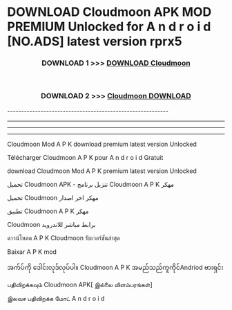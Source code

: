 # DOWNLOAD Cloudmoon  APK MOD PREMIUM Unlocked for A n d r o i d [NO.ADS] latest version rprx5 



<div align="center">

<h3>DOWNLOAD 1 >>> <a href="https://getmod2.web.app/?judul=Cloudmoon ">DOWNLOAD Cloudmoon </a></h3><br>

<h3>DOWNLOAD 2 >>> <a href="https://getmod2.web.app/?judul=Cloudmoon ">Cloudmoon  DOWNLOAD </a></h3>

</div>
----------------------------------------------------------

----------------------------------------------------------

----------------------------------------------------------

----------------------------------------------------------

Cloudmoon  Mod A P K download premium latest version Unlocked

Télécharger Cloudmoon  A P K pour A n d r o i d Gratuit

download Cloudmoon  Mod A P K premium latest version Unlocked

تحميل Cloudmoon  APK - تنزيل برنامج Cloudmoon  A P K مهكر

تحميل Cloudmoon  مهكر اخر اصدار

تطبيق Cloudmoon  A P K مهكر

Cloudmoon  برابط مباشر للاندرويد

ดาวน์โหลด A P K Cloudmoon  รับเวอร์ชันล่าสุด

Baixar A P K mod

အက်ပ်ကို ဒေါင်းလုဒ်လုပ်ပါ။ Cloudmoon  A P K အမည်သည်ကူကိုင်Andriod ဗားရှင်း

பதிவிறக்கவும் Cloudmoon  APK[ இல்லை விளம்பரங்கள்] 
 
இலவச பதிவிறக்க மோட் A n d r o i d



